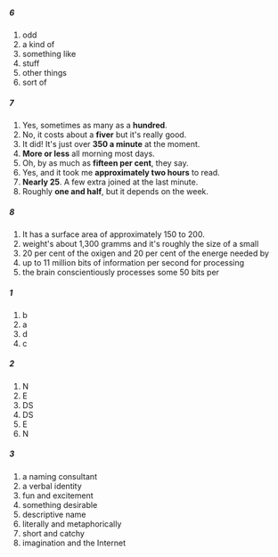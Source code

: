 ##### 6
1. odd
2. a kind of
3. something like
4. stuff
5. other things
6. sort of

##### 7
1. Yes, sometimes as many as a **hundred**.
2. No, it costs about a **fiver** but it's really good.
3. It did! It's just over **350 a minute** at the moment.
4. **More or less** all morning most days.
5. Oh, by as much as **fifteen per cent**, they say. 
6. Yes, and it took me **approximately two hours** to read.
7. **Nearly 25**. A few extra joined at the last minute.
8. Roughly **one and half**, but it depends on the week.

##### 8
1. It has a surface area of approximately 150 to 200.
2. weight's about 1,300 gramms and it's roughly the size of a small
3. 20 per cent of the oxigen and 20 per cent of the energe needed by
4. up to 11 million bits of information per second for processing
5. the brain conscientiously processes some 50 bits per

##### 1
1. b
2. a
3. d
4. c

##### 2
1. N 
2. E
3. DS
4. DS
5. E 
6. N

##### 3
1. a naming consultant
2. a verbal identity
3. fun and excitement
4. something desirable
5. descriptive name
6. literally and metaphorically
7. short and catchy
8. imagination and the Internet 
